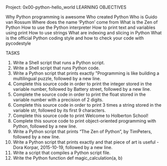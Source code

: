 Project: 0x00-python-hello_world LEARNING OBJECTIVES

Why Python programming is awesome Who created Python Who is Guido van Rossum Where does the name ‘Python’ come from What is the Zen of Python How to use the Python interpreter How to print text and variables using print How to use strings What are indexing and slicing in Python What is the official Python coding style and how to check your code with pycodestyle

TASKS

1. Write a Shell script that runs a Python script.
2. Write a Shell script that runs Python code.
3. Write a Python script that prints exactly "Programming is like building a multilingual puzzle, followed by a new line.
4. Complete this source code in order to print the integer stored in the variable number, followed by Battery street, followed by a new line.
5. Complete the source code in order to print the float stored in the variable number with a precision of 2 digits.
6. Complete this source code in order to print 3 times a string stored in the variable str, followed by its first 9 characters.
7. Complete this source code to print Welcome to Holberton School!
8. Complete this source code to print object-oriented programming with Python, followed by a new line.
9. Write a Python script that prints “The Zen of Python”, by TimPeters, followed by a new line.
10. Write a Python script that prints exactly and that piece of art is useful - Dora Korpar, 2015-10-19, followed by a new line.
11. Write a script that compiles a Python script file.
12. Write the Python function def magic_calculation(a, b)
